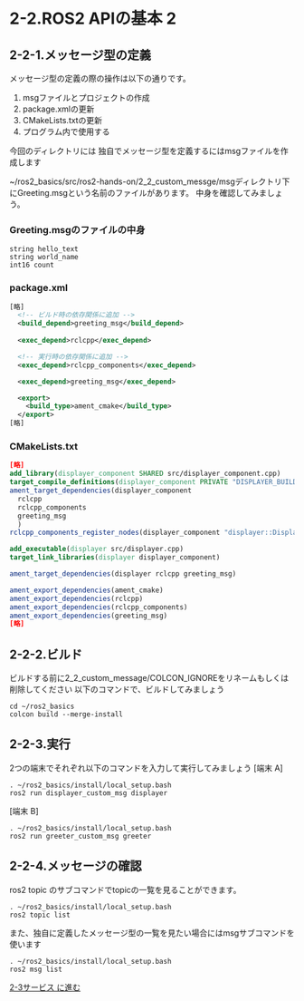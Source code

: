 # 2-2.ROS2 APIの基本 2

## 2-2-1.メッセージ型の定義

メッセージ型の定義の際の操作は以下の通りです。

1. msgファイルとプロジェクトの作成
2. package.xmlの更新
3. CMakeLists.txtの更新
4. プログラム内で使用する

今回のディレクトリには
独自でメッセージ型を定義するにはmsgファイルを作成します

~/ros2_basics/src/ros2-hands-on/2_2_custom_messge/msgディレクトリ下にGreeting.msgという名前のファイルがあります。
中身を確認してみましょう。

### Greeting.msgのファイルの中身
``` Greeting.msg
string hello_text
string world_name
int16 count
```

### package.xml

```xml package.xml
[略]
  <!-- ビルド時の依存関係に追加 -->
  <build_depend>greeting_msg</build_depend>
  
  <exec_depend>rclcpp</exec_depend>

  <!-- 実行時の依存関係に追加 -->
  <exec_depend>rclcpp_components</exec_depend>

  <exec_depend>greeting_msg</exec_depend>

  <export>
    <build_type>ament_cmake</build_type>
  </export>
[略]
```

### CMakeLists.txt

```cmake CMakeLists.txt
[略]
add_library(displayer_component SHARED src/displayer_component.cpp)
target_compile_definitions(displayer_component PRIVATE "DISPLAYER_BUILDING_DLL")
ament_target_dependencies(displayer_component
  rclcpp
  rclcpp_components
  greeting_msg
  )
rclcpp_components_register_nodes(displayer_component "displayer::Displayer")

add_executable(displayer src/displayer.cpp)
target_link_libraries(displayer displayer_component)

ament_target_dependencies(displayer rclcpp greeting_msg)

ament_export_dependencies(ament_cmake)
ament_export_dependencies(rclcpp)
ament_export_dependencies(rclcpp_components)
ament_export_dependencies(greeting_msg)
[略]
```

## 2-2-2.ビルド

ビルドする前に2_2_custom_message/COLCON_IGNOREをリネームもしくは削除してください
以下のコマンドで、ビルドしてみましょう

``` shell
cd ~/ros2_basics
colcon build --merge-install
```

## 2-2-3.実行

2つの端末でそれぞれ以下のコマンドを入力して実行してみましょう
[端末 A]

```shell
. ~/ros2_basics/install/local_setup.bash
ros2 run displayer_custom_msg displayer
```

[端末 B]

```shell
. ~/ros2_basics/install/local_setup.bash
ros2 run greeter_custom_msg greeter
```

## 2-2-4.メッセージの確認

ros2 topic のサブコマンドでtopicの一覧を見ることができます。

```shell
. ~/ros2_basics/install/local_setup.bash
ros2 topic list
```

また、独自に定義したメッセージ型の一覧を見たい場合にはmsgサブコマンドを使います

```shell
. ~/ros2_basics/install/local_setup.bash
ros2 msg list
```

[2-3サービス に進む](2_3_ROS2_srv.md)
